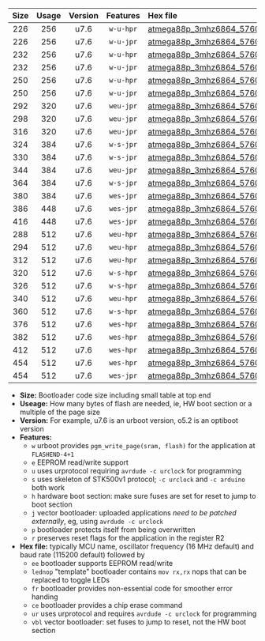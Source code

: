|Size|Usage|Version|Features|Hex file|
|:-:|:-:|:-:|:-:|:--|
|226|256|u7.6|`w-u-hpr`|[atmega88p_3mhz6864_57600bps_ur.hex](https://raw.githubusercontent.com/stefanrueger/urboot/main//atmega88p_3mhz6864_57600bps_ur.hex)|
|226|256|u7.6|`w-u-jpr`|[atmega88p_3mhz6864_57600bps_ur_vbl.hex](https://raw.githubusercontent.com/stefanrueger/urboot/main//atmega88p_3mhz6864_57600bps_ur_vbl.hex)|
|232|256|u7.6|`w-u-hpr`|[atmega88p_3mhz6864_57600bps_lednop_ur.hex](https://raw.githubusercontent.com/stefanrueger/urboot/main//atmega88p_3mhz6864_57600bps_lednop_ur.hex)|
|232|256|u7.6|`w-u-jpr`|[atmega88p_3mhz6864_57600bps_lednop_ur_vbl.hex](https://raw.githubusercontent.com/stefanrueger/urboot/main//atmega88p_3mhz6864_57600bps_lednop_ur_vbl.hex)|
|250|256|u7.6|`w-u-hpr`|[atmega88p_3mhz6864_57600bps_lednop_fr_ur.hex](https://raw.githubusercontent.com/stefanrueger/urboot/main//atmega88p_3mhz6864_57600bps_lednop_fr_ur.hex)|
|250|256|u7.6|`w-u-jpr`|[atmega88p_3mhz6864_57600bps_lednop_fr_ur_vbl.hex](https://raw.githubusercontent.com/stefanrueger/urboot/main//atmega88p_3mhz6864_57600bps_lednop_fr_ur_vbl.hex)|
|292|320|u7.6|`weu-jpr`|[atmega88p_3mhz6864_57600bps_ee_ur_vbl.hex](https://raw.githubusercontent.com/stefanrueger/urboot/main//atmega88p_3mhz6864_57600bps_ee_ur_vbl.hex)|
|298|320|u7.6|`weu-jpr`|[atmega88p_3mhz6864_57600bps_ee_lednop_ur_vbl.hex](https://raw.githubusercontent.com/stefanrueger/urboot/main//atmega88p_3mhz6864_57600bps_ee_lednop_ur_vbl.hex)|
|316|320|u7.6|`weu-jpr`|[atmega88p_3mhz6864_57600bps_ee_lednop_fr_ur_vbl.hex](https://raw.githubusercontent.com/stefanrueger/urboot/main//atmega88p_3mhz6864_57600bps_ee_lednop_fr_ur_vbl.hex)|
|324|384|u7.6|`w-s-jpr`|[atmega88p_3mhz6864_57600bps_vbl.hex](https://raw.githubusercontent.com/stefanrueger/urboot/main//atmega88p_3mhz6864_57600bps_vbl.hex)|
|330|384|u7.6|`w-s-jpr`|[atmega88p_3mhz6864_57600bps_lednop_vbl.hex](https://raw.githubusercontent.com/stefanrueger/urboot/main//atmega88p_3mhz6864_57600bps_lednop_vbl.hex)|
|344|384|u7.6|`weu-jpr`|[atmega88p_3mhz6864_57600bps_ee_lednop_fr_ce_ur_vbl.hex](https://raw.githubusercontent.com/stefanrueger/urboot/main//atmega88p_3mhz6864_57600bps_ee_lednop_fr_ce_ur_vbl.hex)|
|364|384|u7.6|`w-s-jpr`|[atmega88p_3mhz6864_57600bps_lednop_fr_vbl.hex](https://raw.githubusercontent.com/stefanrueger/urboot/main//atmega88p_3mhz6864_57600bps_lednop_fr_vbl.hex)|
|380|384|u7.6|`wes-jpr`|[atmega88p_3mhz6864_57600bps_ee_vbl.hex](https://raw.githubusercontent.com/stefanrueger/urboot/main//atmega88p_3mhz6864_57600bps_ee_vbl.hex)|
|386|448|u7.6|`wes-jpr`|[atmega88p_3mhz6864_57600bps_ee_lednop_vbl.hex](https://raw.githubusercontent.com/stefanrueger/urboot/main//atmega88p_3mhz6864_57600bps_ee_lednop_vbl.hex)|
|416|448|u7.6|`wes-jpr`|[atmega88p_3mhz6864_57600bps_ee_lednop_fr_vbl.hex](https://raw.githubusercontent.com/stefanrueger/urboot/main//atmega88p_3mhz6864_57600bps_ee_lednop_fr_vbl.hex)|
|288|512|u7.6|`weu-hpr`|[atmega88p_3mhz6864_57600bps_ee_ur.hex](https://raw.githubusercontent.com/stefanrueger/urboot/main//atmega88p_3mhz6864_57600bps_ee_ur.hex)|
|294|512|u7.6|`weu-hpr`|[atmega88p_3mhz6864_57600bps_ee_lednop_ur.hex](https://raw.githubusercontent.com/stefanrueger/urboot/main//atmega88p_3mhz6864_57600bps_ee_lednop_ur.hex)|
|312|512|u7.6|`weu-hpr`|[atmega88p_3mhz6864_57600bps_ee_lednop_fr_ur.hex](https://raw.githubusercontent.com/stefanrueger/urboot/main//atmega88p_3mhz6864_57600bps_ee_lednop_fr_ur.hex)|
|320|512|u7.6|`w-s-hpr`|[atmega88p_3mhz6864_57600bps.hex](https://raw.githubusercontent.com/stefanrueger/urboot/main//atmega88p_3mhz6864_57600bps.hex)|
|326|512|u7.6|`w-s-hpr`|[atmega88p_3mhz6864_57600bps_lednop.hex](https://raw.githubusercontent.com/stefanrueger/urboot/main//atmega88p_3mhz6864_57600bps_lednop.hex)|
|340|512|u7.6|`weu-hpr`|[atmega88p_3mhz6864_57600bps_ee_lednop_fr_ce_ur.hex](https://raw.githubusercontent.com/stefanrueger/urboot/main//atmega88p_3mhz6864_57600bps_ee_lednop_fr_ce_ur.hex)|
|360|512|u7.6|`w-s-hpr`|[atmega88p_3mhz6864_57600bps_lednop_fr.hex](https://raw.githubusercontent.com/stefanrueger/urboot/main//atmega88p_3mhz6864_57600bps_lednop_fr.hex)|
|376|512|u7.6|`wes-hpr`|[atmega88p_3mhz6864_57600bps_ee.hex](https://raw.githubusercontent.com/stefanrueger/urboot/main//atmega88p_3mhz6864_57600bps_ee.hex)|
|382|512|u7.6|`wes-hpr`|[atmega88p_3mhz6864_57600bps_ee_lednop.hex](https://raw.githubusercontent.com/stefanrueger/urboot/main//atmega88p_3mhz6864_57600bps_ee_lednop.hex)|
|412|512|u7.6|`wes-hpr`|[atmega88p_3mhz6864_57600bps_ee_lednop_fr.hex](https://raw.githubusercontent.com/stefanrueger/urboot/main//atmega88p_3mhz6864_57600bps_ee_lednop_fr.hex)|
|454|512|u7.6|`wes-hpr`|[atmega88p_3mhz6864_57600bps_ee_lednop_fr_ce.hex](https://raw.githubusercontent.com/stefanrueger/urboot/main//atmega88p_3mhz6864_57600bps_ee_lednop_fr_ce.hex)|
|454|512|u7.6|`wes-jpr`|[atmega88p_3mhz6864_57600bps_ee_lednop_fr_ce_vbl.hex](https://raw.githubusercontent.com/stefanrueger/urboot/main//atmega88p_3mhz6864_57600bps_ee_lednop_fr_ce_vbl.hex)|

- **Size:** Bootloader code size including small table at top end
- **Useage:** How many bytes of flash are needed, ie, HW boot section or a multiple of the page size
- **Version:** For example, u7.6 is an urboot version, o5.2 is an optiboot version
- **Features:**
  + `w` urboot provides `pgm_write_page(sram, flash)` for the application at `FLASHEND-4+1`
  + `e` EEPROM read/write support
  + `u` uses urprotocol requiring `avrdude -c urclock` for programming
  + `s` uses skeleton of STK500v1 protocol; `-c urclock` and `-c arduino` both work
  + `h` hardware boot section: make sure fuses are set for reset to jump to boot section
  + `j` vector bootloader: uploaded applications *need to be patched externally*, eg, using `avrdude -c urclock`
  + `p` bootloader protects itself from being overwritten
  + `r` preserves reset flags for the application in the register R2
- **Hex file:** typically MCU name, oscillator frequency (16 MHz default) and baud rate (115200 default) followed by
  + `ee` bootloader supports EEPROM read/write
  + `lednop` "template" bootloader contains `mov rx,rx` nops that can be replaced to toggle LEDs
  + `fr` bootloader provides non-essential code for smoother error handing
  + `ce` bootloader provides a chip erase command
  + `ur` uses urprotocol and requires `avrdude -c urclock` for programming
  + `vbl` vector bootloader: set fuses to jump to reset, not the HW boot section

